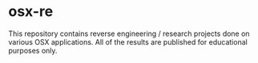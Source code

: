 osx-re
==============

This repository contains reverse engineering / research projects done on various OSX applications. All of the results are published for educational purposes only.